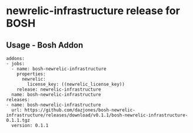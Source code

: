 # newrelic-infrastructure release for BOSH

## Usage - Bosh Addon

```
addons:
- jobs:
  - name: bosh-newrelic-infrastructure
    properties:
      newrelic:
        license_key: ((newrelic_license_key))
    release: newrelic-infrastructure
  name: bosh-newrelic-infrastructure
releases:
- name: bosh-newrelic-infrastructure
  url: https://github.com/dazjones/bosh-newrelic-infrastructure/releases/download/v0.1.1/bosh-newrelic-infrastructure-0.1.1.tgz
  version: 0.1.1
  ```
